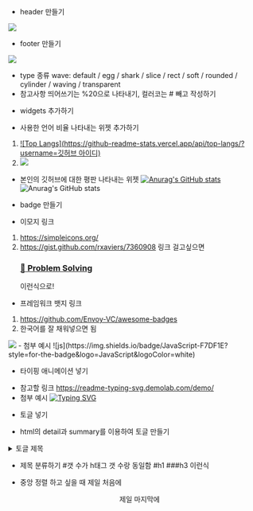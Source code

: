 * header 만들기
<img src="https://capsule-render.vercel.app/api?type=모양&color=색상코드&height=높이&section=header&text=텍스트&fontSize=텍스트크기" />

* footer 만들기
<img src="https://capsule-render.vercel.app/api?type=모양&color=색상코드&height=높이&section=footer&text=텍스트&fontSize=텍스트크기" />

- type 종류
wave: default / egg / shark / slice / rect / soft / rounded / cylinder / waving / transparent
- 참고사항
띄어쓰기는 %20으로 나타내기, 컬러코는 # 빼고 작성하기

* widgets 추가하기
- 사용한 언어 비율 나타내는 위젯 추가하기
1. [![Top Langs](https://github-readme-stats.vercel.app/api/top-langs/?username=깃허브 아이디)](https://github.com/anuraghazra/github-readme-stats)
2. 	<img src="https://github-readme-stats.vercel.app/api/top-langs/?username=본인아이디&layout=compact">
- 본인의 깃허브에 대한 평판 나타내는 위젯
[![Anurag's GitHub stats](https://github-readme-stats.vercel.app/api?username=깃허브아이디)](https://github.com/anuraghazra/github-readme-stats)
![Anurag's GitHub stats](https://github-readme-stats.vercel.app/api?username=깃허브아이디&hide=contribs,prs&show_icons=true&theme=테마)

* badge 만들기
- 이모지 링크
1. https://simpleicons.org/
2. https://gist.github.com/rxaviers/7360908 링크 걸고싶으면 <a href="url"><h3>:muscle: Problem Solving</h3></a> 이런식으로!
- 프레임워크 뱃지 링크
1. https://github.com/Envoy-VC/awesome-badges
2. 한국어를 잘 채워넣으면 됨
<img src="https://img.shields.io/badge/아이콘내용-바탕색?style=flat&logo=로고이름&logoColor=white"/>
- 첨부 예시
![js](https://img.shields.io/badge/JavaScript-F7DF1E?style=for-the-badge&logo=JavaScript&logoColor=white)

* 타이핑 애니메이션 넣기
- 참고할 링크
https://readme-typing-svg.demolab.com/demo/
- 첨부 예시
[![Typing SVG](https://readme-typing-svg.demolab.com/?lines=첫번째+줄+의+텍스트;두번째+줄+의+텍스트)](https://git.io/typing-svg)

* 토글 넣기
- html의 detail과 summary를 이용하여 토글 만들기
<details>
    <summary>
        토글 제목
    </summary>
    토글 안 내용
</details>

* 제목 분류하기
#갯 수가 h태그 갯 수랑 동일함
#h1 ###h3 이런식

* 중앙 정렬 하고 싶을 때
제일 처음에 <div align=center> 제일 마지막에 </div>